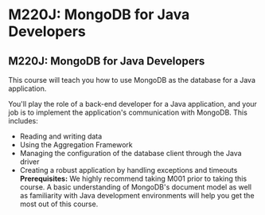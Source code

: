 # M220J: MongoDB for Java Developers

## M220J: MongoDB for Java Developers

This course will teach you how to use MongoDB as the database for a Java application.

You'll play the role of a back-end developer for a Java application, and your job is to implement the application's communication with MongoDB. This includes:

* Reading and writing data
* Using the Aggregation Framework
* Managing the configuration of the database client through the Java driver
* Creating a robust application by handling exceptions and timeouts
**Prerequisites:** We highly recommend taking M001 prior to taking this course. A basic understanding of MongoDB's document model as well as familiarity with Java development environments will help you get the most out of this course.
